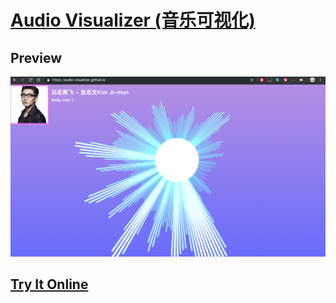 # [Audio Visualizer (音乐可视化)](**audio-visualizer.github.io**)

## Preview

![preview](./images/preview.png)

## [Try It Online](https://audio-visualizer.github.io)

